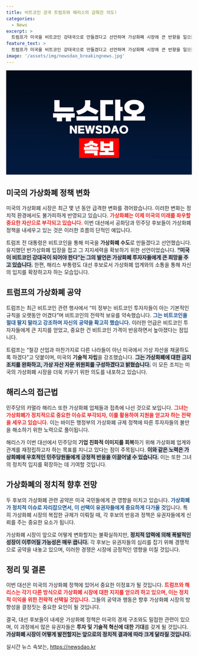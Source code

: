 ```yaml
---
title: 비트코인 강국 트럼프와 해리스의 감춰진 의도!
categories:
  - News
excerpt: >
  트럼프가 미국을 비트코인 강대국으로 만들겠다고 선언하며 가상화폐 시장에 큰 반향을 일으켰다. 민주당의 해리스도 가상화폐 업계와 소통을 시도해 대선의 핵심 이슈로 떠오른 가운데, 양당 후보가 가상자산 규제 문제에 주목하고 있다.
feature_text: >
  트럼프가 미국을 비트코인 강대국으로 만들겠다고 선언하며 가상화폐 시장에 큰 반향을 일으켰다. 민주당의 해리스도 가상화폐 업계와 소통을 시도해 대선의 핵심 이슈로 떠오른 가운데, 양당 후보가 가상자산 규제 문제에 주목하고 있다.
image: '/assets/img/newsdao_breakingnews.jpg'
---
```


<p><img src="/assets/img/newsdao_breakingnews.jpg" alt="flaretime 속보" /></p>

<h2 data-ke-size="size26">미국의 가상화폐 정책 변화</h2>

<p data-ke-size="size16"></p>

<p>미국의 가상화폐 시장은 최근 몇 년 동안 급격한 변화를 겪어왔습니다. 이러한 변화는 정치적 환경에서도 불가피하게 반영되고 있습니다. <b><span style="color: #ee2323;">가상화폐는 이제 미국의 미래를 좌우할 중요한 자산으로 부각되고 있습니다.</span></b> 이번 대선에서 공화당과 민주당 후보들이 가상화폐 정책을 내세우고 있는 것은 이러한 흐름의 단적인 예입니다. </p>

<p data-ke-size="size16"></p>

<p>트럼프 전 대통령은 비트코인을 통해 미국을 <strong>가상화폐 수도</strong>로 만들겠다고 선언했습니다. 유지했던 반가상화폐 입장을 접고 그 지지세력을 확보하기 위한 선언이었습니다. <b><span style="background-color: #21538527;">“미국이 비트코인 강대국이 되어야 한다”는 그의 발언은 가상화폐 투자자들에게 큰 희망을 주고 있습니다.</span></b> 한편, 해리스 부통령도 대선 후보로서 가상화폐 업계와의 소통을 통해 자신의 입지를 확장하고자 하는 모습입니다.</p>

<p data-ke-size="size16"></p>

<h2 data-ke-size="size26">트럼프의 가상화폐 공약</h2>

<p data-ke-size="size16"></p>

<p>트럼프는 최근 비트코인 관련 행사에서 “미 정부는 비트코인 투자자들이 아는 기본적인 규칙을 오랫동안 어겼다”며 비트코인의 전략적 보유를 약속했습니다. <b><span style="color: #1a5490;">그는 비트코인을 절대 팔지 말라고 강조하며 자신의 공약을 확고히 했습니다.</span></b> 이러한 언급은 비트코인 투자자들에게 큰 지지를 얻었고, 중요한 건 비트코인 가격이 반응하면서 높아졌다는 점입니다. </p>

<p data-ke-size="size16"></p>

<p>트럼프는 “철강 산업과 마찬가지로 다른 나라들이 아닌 미국에서 가상 자산을 채굴하도록 하겠다”고 덧붙이며, 미국의 <strong>기술적 자립</strong>을 강조했습니다. <b><span style="background-color: #21538527;">그는 가상화폐에 대한 금지 조치를 완화하고, 가상 자산 자문 위원회를 구성하겠다고 밝혔습니다.</span></b> 이 모든 조치는 미국의 가상화폐 시장을 더욱 키우기 위한 의도를 내포하고 있습니다.</p>

<p data-ke-size="size16"></p>

<h2 data-ke-size="size26">해리스의 접근법</h2>

<p data-ke-size="size16"></p>

<p>민주당의 카멀라 해리스 또한 가상화폐 업체들과 접촉에 나선 것으로 보입니다. <b><span style="color: #ee2323;">그녀는 가상화폐가 정치적으로 중요한 이슈로 부각되자, 이를 활용하여 지원을 얻고자 하는 전략을 세우고 있습니다.</span></b> 이는 바이든 행정부의 가상화폐 규제 정책에 따른 투자자들의 불만을 해소하기 위한 노력으로 풀이됩니다.</p>

<p data-ke-size="size16"></p>

<p>해리스가 이번 대선에서 민주당의 <strong>기업 친화적 이미지를 회복</strong>하기 위해 가상화폐 업계와 관계를 재정립하고자 하는 목표를 지니고 있다는 점이 주목됩니다. <b><span style="background-color: #21538527;">이와 같은 노력은 가상화폐에 우호적인 민주당원들에게 긍정적 반응을 이끌어낼 수 있습니다.</span></b> 이는 또한 그녀의 정치적 입지를 확장하는 데 기여할 것입니다.</p>

<p data-ke-size="size16"></p>

<h2 data-ke-size="size26">가상화폐의 정치적 향후 전망</h2>

<p data-ke-size="size16"></p>

<p>두 후보의 가상화폐 관련 공약은 미국 국민들에게 큰 영향을 미치고 있습니다. <b><span style="color: #1a5490;">가상화폐가 정치적 이슈로 자리잡으면서, 이 선택이 유권자들에게 중요하게 다가올 것</span></b>입니다. 특히 가상화폐 시장의 복잡한 규제가 이뤄질 때, 각 후보의 반응과 정책은 유권자들에게 신뢰를 주는 중요한 요소가 됩니다.</p>

<p data-ke-size="size16"></p>

<p>가상화폐 시장이 앞으로 어떻게 변화할지는 불확실하지만, <b><span style="background-color: #21538527;">정치적 압력에 의해 폭발적인 성장이 이루어질 가능성은 매우 큽니다.</span></b> 각 후보는 유권자들의 심리를 잡기 위해 경쟁적으로 공약을 내놓고 있으며, 이러한 경쟁은 시장에 긍정적인 영향을 미칠 것입니다.</p>

<p data-ke-size="size16"></p>

<h2 data-ke-size="size26">정리 및 결론</h2>

<p data-ke-size="size16"></p>

<p>이번 대선은 미국의 가상화폐 정책에 있어서 중요한 이정표가 될 것입니다. <b><span style="color: #ee2323;">트럼프와 해리스는 각기 다른 방식으로 가상화폐 시장에 대한 지지를 얻으려 하고 있으며, 이는 정치적 이익을 위한 전략적 선택일 것입니다.</span></b> 그들의 공약과 행동은 향후 가상화폐 시장의 방향성을 결정짓는 중요한 요인이 될 것입니다. </p>

<p data-ke-size="size16"></p>

<p>결국, 대선 후보들이 내세운 가상화폐 정책은 미국의 경제 구조와도 밀접한 관련이 있으며, 이 과정에서 많은 유권자들은 <strong>투자 및 기술적 혁신에 대한 기대</strong>를 갖게 될 것입니다. <b><span style="background-color: #21538527;">가상화폐 시장이 어떻게 발전할지는 앞으로의 정치적 결과에 따라 크게 달라질 것입니다.</span></b> </p>

<p data-ke-size="size16"></p>
실시간 뉴스 속보는, <a href="https://newsdao.kr" rel="dofollow">https://newsdao.kr</a>


